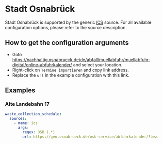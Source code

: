 # Stadt Osnabrück

Stadt Osnabrück is supported by the generic [ICS](/doc/source/ics.md) source. For all available configuration options, please refer to the source description.


## How to get the configuration arguments

- Goto <https://nachhaltig.osnabrueck.de/de/abfall/muellabfuhr/muellabfuhr-digital/online-abfuhrkalender/> and select your location.  
- Right-click on `Termine importieren` and copy link address.
- Replace the `url` in the example configuration with this link.

## Examples

### Alte Landebahn 17

```yaml
waste_collection_schedule:
  sources:
    - name: ics
      args:
        regex: OSB (.*)
        url: https://geo.osnabrueck.de/osb-service/abfuhrkalender/?bezirk=2
```
